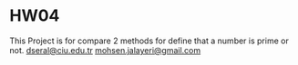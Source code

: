 # HW04
This Project is for compare 2 methods for define that a number is prime or not.
dseral@ciu.edu.tr
mohsen.jalayeri@gmail.com
